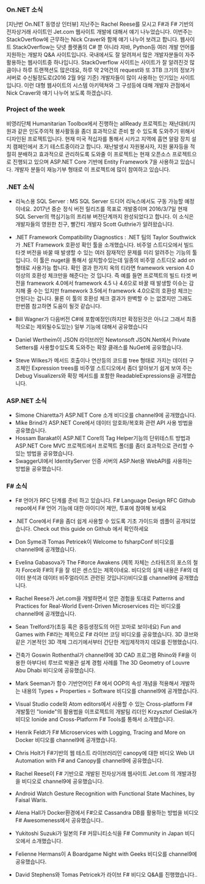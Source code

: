 ### On.NET 소식
[지난번 On.NET 동영상 인터뷰] 지난주는 Rachel Reese를 모시고 F#과 F# 기반의 전자상거래 사이트인 Jet.com 웹사이트 개발에 대해서 얘기 나누었습니다. 이번주는 StackOverflow에 근무하는 Nick Craver와 함께 얘기 나누어 보려고 합니다. 웹사이트 StackOverflow는 닷넷 플렛폼의 C# 뿐 아니라 자바, Python등 여러 개발 언어를 지원하는 개발자 Q&A 사이트입니다. 국내에서도 잘 알려져서 많은 개발자분들이 자주 활용하는 웹사이트중 하나입니다. StackOverflow 사이트는 사이트가 잘 알려진것 많큼이나 하루 트랜잭션도 많은데요, 하루 약 2억건의 request와 또 3TB 크기의 정보가 서버로 수신될정도로(2016 2월 9일 기준) 개발자들이 많이 사용하는 인기있는 사이트 입니다. 이런 대형 웹사이트의 시스템 아키텍쳐와 그 구성등에 대해 개발자 관점에서 Nick Craver와 얘기 나누어 보도록 하겠습니다.

### Project of the week
비영리단체 Humanitarian Toolbox에서 진행하는 allReady 프로젝트는 재난대비/지원과 같은 인도주의적 봉사활동을 좀더 효과적으로  준비 할 수 있도록 도와주기 위해서 디자인된 프로젝트입니다. 현재 미국 적십자를 통해서 시카고 지역에 흡연 알람 장치 설치 캠페인에서 초기 테스트중이라고 합니다. 재난발생시 자원봉사자, 지원 물자등을 적절히 분배하고 효과적으로 관리하도록 도와줄 이 프로젝트는 현재 오픈소스 프로젝트으로 진행되고 있으며 ASP.NET Core 기반에 Entity Framework 7을 사용하고 있습니다. 개발자 분들이 재능기부 형태로 이 프로젝트에 많이 참여하고 있습니다.

### .NET 소식
*  리눅스용 SQL Server :  MS SQL Server 드디어 리눅스에서도 구동 가능할 예정이네요. 2017년 중순 정식 버전 릴리즈를 목표로 개발중이며 2016/3/7일 현재 SQL Server의 핵심기능의 프리뷰 버전단계까지 완성되었다고 합니다. 이 소식은 개발자들의 영원한 친구, 빨간티 개발자 Scott Guthrie가 알려왔습니다.

* .NET Framework Compatibility Diagnostics : .NET 팀의 Taylor Southwick가 .NET Framework 호환성 확인 툴을 소개했습니다. 비주얼 스트디오에서 빌드 타겟 버전을 바꿀 때 발생할 수 있는 여러 잠재적인 문제를 미리 알려주는 기능의 툴입니다. 이 툴은 nuget을 통해서 설치할수있는데 일종의 비주얼 스트디오 add on 형태로 사용가능 합니다. 확인 결과 한가지 옥의 티라면  framework version 4.0 이상의  호환성 체크만을 해준다는 것 입니다. 즉 예를 들면 프로젝트의 빌드 타겟 버전을 framework 4.0에서 framework 4.5 나 4.6으로 바꿀 때 발생할 이슈는 감지해 줄 수는 있지만 framework 3.5에서 framework 4.0으로의 호환성 체크는 안된다는 겁니다. 물론 이 툴의 호환성 체크 결과가 완벽할 수 는 없겠지만 그래도 한번쯤 참고하면 도움이 될것 같습니다.

* Bill Wagner가 다음버전 C#에 포함예정인(하지만 확정된것은 아니고 그래서 최종적으로는 제외될수도있는) 일부 기능에 대해서 공유했습니다 

* Daniel Wertheim이 JSON 라이브러인 Newtonsoft JSON.Net에서 Private Setters를 사용할수있도록 도와주는 확장 클래스를  NuGet에 공유했습니다.

* Steve Wilkes가 메서드 호출이나 연산등의 코드를 tree 형태로 가지는 데이터 구조체인 Expression trees를 비주얼 스트디오에서 좀더 알아보기 쉽게 보여 주는 Debug Visualizers와 확장 메서드를 포함한 ReadableExpressions을 공개했습니다.

### ASP.NET 소식
* Simone Chiaretta가 ASP.NET Core 소개 비디오를 channel9에 공개했습니다. 
* Mike Brind가 ASP.NET Core에서 데이터 암호화/복호화 관련  API 사용 방법을 공유했습니다.
* Hossam Barakat이 ASP.NET Core의 Tag Helper기능의 단위테스트 방법과 ASP.NET Core MVC 프로젝트에서 프로젝트 폴더를 좀더 효과적으로 관리할 수 있는 방법을 공유했습니다.
*  SwaggerUI에서 IdentityServer 인증 서버의 ASP.Net용 WebAPI를 사용하는 방법을 공유했습니다.

### F# 소식
* F# 언어가 RFC 단계를 준비 하고 있습니다. F# Language Design RFC Github repo에서 F# 언어 기능에 대한 아이디어 제안, 투표에 참여해 보세요

* .NET Core에서 F#을 좀더 쉽게 사용할 수 있도록 기초 가이드와 셈플이 공개되었습니다. Check out this guide on Github 에서 확인하세요

* Don Syme과 Tomas Petricek이 Welcome to fsharpConf 비디오를 channel9에 공개했습니다.

*  Evelina Gabasova가 The F#orce Awakens (제목 자체는 스타워즈의 포스의 철자 Force와 F#의 F을 잘 섞은 센스있는 제목이네요. 비디오의 실제 내용은 F#의 데이터 분석과 데이터 비주얼라이즈 관련된 것입니다)비디오를 channel9에 공개했습니다.

* Rachel Reese가 Jet.com을 개발하면서 얻은 경험을 토대로  Patterns and Practices for Real-World Event-Driven Microservices 라는 비디오를 channel9에 공개했습니다.

* Sean Trelford가(초등 혹은 중등생정도의 어린 꼬마로 보이네요) Fun and Games with F#라는 제목으로 F# 라이브 코딩 비디오를 공유했습니다. 3D 큐브와 같은 기본적인 3D 객체 그리기에서부터 간단한 게임제작까지 데모를 진행했습니다.  

*  건축가 Goswin Rothenthal가 channel9에 3D CAD 프로그램 Rhino와  F#을 이용한 아부다비 루브르 박물관 설계 경험 사례를 The 3D Geometry of Louvre Abu Dhabi 비디오에 공유했습니다.

* Mark Seeman가 함수 기반언어인 F# 에서 OOP의 속성 개념을 적용해서 개발하는 내용의  Types + Properties = Software 비디오를 channel9에 공개했습니다. 
* Visual Studio code와 Atom editors에서 사용할 수 있는 Cross-platform F# 개발툴인 "Ionide"의 활용법을 이프로젝트의 개발팀 리더인 Krzysztof Cieślak가 비디오 Ionide and Cross-Platform F# Tools를 통해서 소개했습니다.

* Henrik Feldt가 F# Microservices with Logging, Tracing and More on Docker 비디오를 channel9에 공개했습니다.

* Chris Holt가 F#기반의 웹 테스트 라이브러리인 canopy에 대한 비디오 Web UI Automation with F# and Canopy를 channel9에 공유했습니다.

* Rachel Reese이  F# 기반으로 개발된 전자상거래 웹사이트 Jet.com 의 개발과정을 비디오로 channel9에 공유했습니다.

* Android Watch Gesture Recognition with Functional State Machines, by Faisal Waris.

* Alena Hall가 Docker환경에서 F#으로 Cassandra DB를 활용하는 방법을 비디오 F# Awesomeness에서 공유했습니다..

* Yukitoshi Suzuki가 일본의 F# 커뮤니티소식을 F# Community in Japan 비디오에서 소개했습니다.

* Felienne Hermans이 A Boardgame Night with Geeks 비디오를 channel9에 공유했습니다.


* David Stephens와 Tomas Petricek가 라이브 F# 비디오 Q&A를 진행했습니다..
